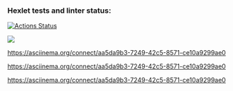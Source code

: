 
### Hexlet tests and linter status:
[![Actions Status](https://github.com/kicheese/java-project-61/workflows/hexlet-check/badge.svg)](https://github.com/kicheese/java-project-61/actions)

<a href="https://codeclimate.com/github/kicheese/java-project-61/maintainability"><img src="https://api.codeclimate.com/v1/badges/d7a07ae1a67b1e837948/maintainability" /></a>

https://asciinema.org/connect/aa5da9b3-7249-42c5-8571-ce10a9299ae0

https://asciinema.org/connect/aa5da9b3-7249-42c5-8571-ce10a9299ae0

https://asciinema.org/connect/aa5da9b3-7249-42c5-8571-ce10a9299ae0
